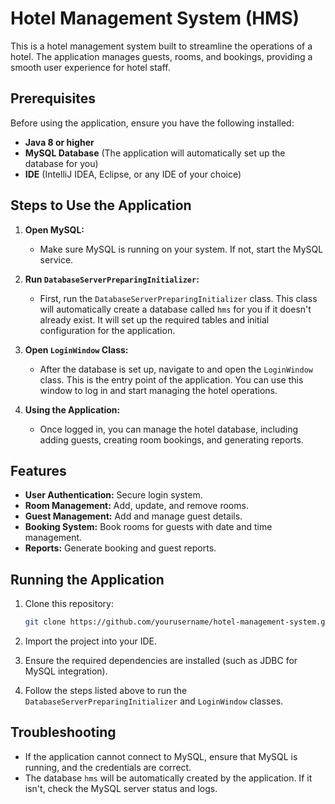 # Hotel Management System (HMS)

This is a hotel management system built to streamline the operations of a hotel. The application manages guests, rooms, and bookings, providing a smooth user experience for hotel staff. 

## Prerequisites

Before using the application, ensure you have the following installed:

- **Java 8 or higher**
- **MySQL Database** (The application will automatically set up the database for you)
- **IDE** (IntelliJ IDEA, Eclipse, or any IDE of your choice)

## Steps to Use the Application

1. **Open MySQL:**
   - Make sure MySQL is running on your system. If not, start the MySQL service.
   
2. **Run `DatabaseServerPreparingInitializer`:**
   - First, run the `DatabaseServerPreparingInitializer` class. This class will automatically create a database called `hms` for you if it doesn't already exist. It will set up the required tables and initial configuration for the application.

3. **Open `LoginWindow` Class:**
   - After the database is set up, navigate to and open the `LoginWindow` class. This is the entry point of the application. You can use this window to log in and start managing the hotel operations.

4. **Using the Application:**
   - Once logged in, you can manage the hotel database, including adding guests, creating room bookings, and generating reports.

## Features

- **User Authentication:** Secure login system.
- **Room Management:** Add, update, and remove rooms.
- **Guest Management:** Add and manage guest details.
- **Booking System:** Book rooms for guests with date and time management.
- **Reports:** Generate booking and guest reports.

## Running the Application

1. Clone this repository:
   ```bash
   git clone https://github.com/yourusername/hotel-management-system.git
   ```

2. Import the project into your IDE.

3. Ensure the required dependencies are installed (such as JDBC for MySQL integration).

4. Follow the steps listed above to run the `DatabaseServerPreparingInitializer` and `LoginWindow` classes.

## Troubleshooting

- If the application cannot connect to MySQL, ensure that MySQL is running, and the credentials are correct.
- The database `hms` will be automatically created by the application. If it isn't, check the MySQL server status and logs.
